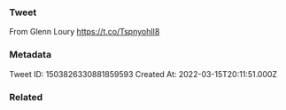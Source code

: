 ### Tweet
From Glenn Loury https://t.co/TspnyohlI8

### Metadata
Tweet ID: 1503826330881859593
Created At: 2022-03-15T20:11:51.000Z

### Related

